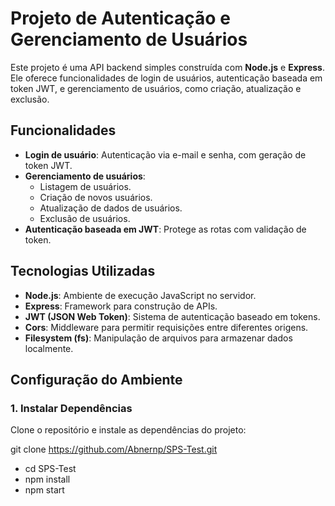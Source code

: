 # Projeto de Autenticação e Gerenciamento de Usuários

Este projeto é uma API backend simples construída com **Node.js** e **Express**. Ele oferece funcionalidades de login de usuários, autenticação baseada em token JWT, e gerenciamento de usuários, como criação, atualização e exclusão.

## Funcionalidades

- **Login de usuário**: Autenticação via e-mail e senha, com geração de token JWT.
- **Gerenciamento de usuários**:
  - Listagem de usuários.
  - Criação de novos usuários.
  - Atualização de dados de usuários.
  - Exclusão de usuários.
- **Autenticação baseada em JWT**: Protege as rotas com validação de token.

## Tecnologias Utilizadas

- **Node.js**: Ambiente de execução JavaScript no servidor.
- **Express**: Framework para construção de APIs.
- **JWT (JSON Web Token)**: Sistema de autenticação baseado em tokens.
- **Cors**: Middleware para permitir requisições entre diferentes origens.
- **Filesystem (fs)**: Manipulação de arquivos para armazenar dados localmente.

## Configuração do Ambiente

### 1. Instalar Dependências

Clone o repositório e instale as dependências do projeto:


git clone https://github.com/Abnernp/SPS-Test.git
- cd SPS-Test
- npm install
- npm start
